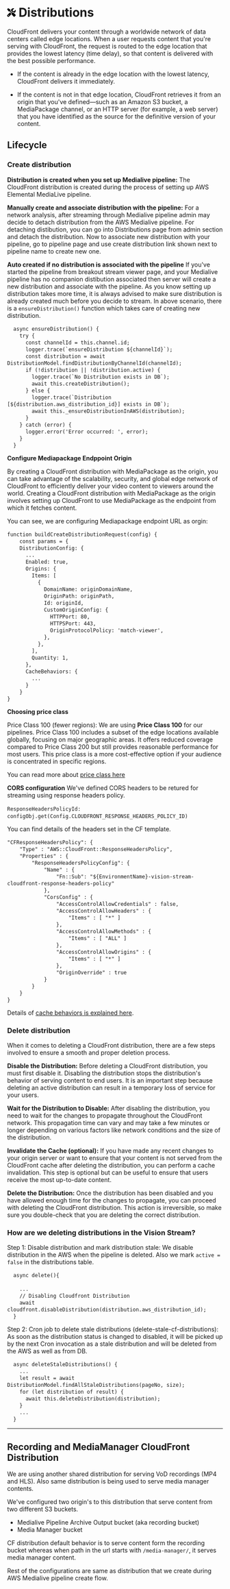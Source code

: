 # <img src="https://raw.githubusercontent.com/vishaldhole173/pro-stream-documentation/main/fontawesome/svgs/solid/screwdriver-wrench.svg" width="20" height="20"> Distributions

CloudFront delivers your content through a worldwide network of data centers called edge locations. When a user requests content that you're serving with CloudFront, the request is routed to the edge location that provides the lowest latency (time delay), so that content is delivered with the best possible performance.

- If the content is already in the edge location with the lowest latency, CloudFront delivers it immediately.

- If the content is not in that edge location, CloudFront retrieves it from an origin that you've defined—such as an Amazon S3 bucket, a MediaPackage channel, or an HTTP server (for example, a web server) that you have identified as the source for the definitive version of your content.

## Lifecycle

### Create distribution

**Distribution is created when you set up Medialive pipeline:** The CloudFront distribution is created during the process of setting up AWS Elemental MediaLive pipeline.

**Manually create and associate distribution with the pipeline:**
For a network analysis, after streaming through Medialive pipeline admin may decide to detach distribution from the AWS Medialive pipeline. For detaching distibution, you can go into Distributions page from admin section and detach the distribution. Now to associate new distribution with your pipeline, go to pipeline page and use create distribution link shown next to pipeline name to create new one.

**Auto created if no distribution is associated with the pipeline**
If you've started the pipeline from breakout stream viewer page, and your Medialive pipeline has no companion distibution associated then server will create a new distribution and associate with the pipeline. As you know setting up distribution takes more time, it is always advised to make sure distribution is already created much before you decide to stream. In above scenario, there is a `ensureDistribution()` function which takes care of creating new distribution.

```
  async ensureDistribution() {
    try {
      const channelId = this.channel.id;
      logger.trace(`ensureDistribution ${channelId}`);
      const distribution = await DistributionModel.findDistributionByChannelId(channelId);
      if (!distribution || !distribution.active) {
        logger.trace(`No Distribution exists in DB`);
        await this.createDistribution();
      } else {
        logger.trace(`Distribution [${distribution.aws_distribution_id}] exists in DB`);
        await this._ensureDistributionInAWS(distribution);
      }
    } catch (error) {
      logger.error('Error occurred: ', error);
    }
  }
```

**Configure Mediapackage Endppoint Origin**

By creating a CloudFront distribution with MediaPackage as the origin, you can take advantage of the scalability, security, and global edge network of CloudFront to efficiently deliver your video content to viewers around the world. Creating a CloudFront distribution with MediaPackage as the origin involves setting up CloudFront to use MediaPackage as the endpoint from which it fetches content.

You can see, we are configuring Mediapackage endpoint URL as orgin:

```
function buildCreateDistributionRequest(config) {
    const params = {
    DistributionConfig: {
      ...
      Enabled: true,
      Origins: {
        Items: [
          {
            DomainName: originDomainName,
            OriginPath: originPath,
            Id: originId,
            CustomOriginConfig: {
              HTTPPort: 80,
              HTTPSPort: 443,
              OriginProtocolPolicy: 'match-viewer',
            },
          },
        ],
        Quantity: 1,
      },
      CacheBehaviors: {
        ...
      }
    }
}
```

**Choosing price class**

Price Class 100 (fewer regions): We are using **Price Class 100** for our pipelines. Price Class 100 includes a subset of the edge locations available globally, focusing on major geographic areas. It offers reduced coverage compared to Price Class 200 but still provides reasonable performance for most users. This price class is a more cost-effective option if your audience is concentrated in specific regions.

You can read more about [price class here](https://docs.aws.amazon.com/AmazonCloudFront/latest/DeveloperGuide/PriceClass.html)

**CORS configuration**
We've defined CORS headers to be retured for streaming using response headers policy.

`ResponseHeadersPolicyId: configObj.get(Config.CLOUDFRONT_RESPONSE_HEADERS_POLICY_ID)`

You can find details of the headers set in the CF template.

```
"CFResponseHeadersPolicy": {
    "Type" : "AWS::CloudFront::ResponseHeadersPolicy",
    "Properties" : {
        "ResponseHeadersPolicyConfig": {
            "Name" : {
                "Fn::Sub": "${EnvironmentName}-vision-stream-cloudfront-response-headers-policy"
            },
            "CorsConfig" : {
                "AccessControlAllowCredentials" : false,
                "AccessControlAllowHeaders" : {
                    "Items" : [ "*" ]
                },
                "AccessControlAllowMethods" : {
                    "Items" : [ "ALL" ]
                },
                "AccessControlAllowOrigins" : {
                    "Items" : [ "*" ]
                },
                "OriginOverride" : true
            }
        }
    }
}
```

Details of [cache behaviors is explained here](./cloudfront-security.md).

### Delete distribution

When it comes to deleting a CloudFront distribution, there are a few steps involved to ensure a smooth and proper deletion process.

**Disable the Distribution:** Before deleting a CloudFront distribution, you must first disable it. Disabling the distribution stops the distribution's behavior of serving content to end users. It is an important step because deleting an active distribution can result in a temporary loss of service for your users.

**Wait for the Distribution to Disable:** After disabling the distribution, you need to wait for the changes to propagate throughout the CloudFront network. This propagation time can vary and may take a few minutes or longer depending on various factors like network conditions and the size of the distribution.

**Invalidate the Cache (optional):** If you have made any recent changes to your origin server or want to ensure that your content is not served from the CloudFront cache after deleting the distribution, you can perform a cache invalidation. This step is optional but can be useful to ensure that users receive the most up-to-date content.

**Delete the Distribution:** Once the distribution has been disabled and you have allowed enough time for the changes to propagate, you can proceed with deleting the CloudFront distribution. This action is irreversible, so make sure you double-check that you are deleting the correct distribution.

### How are we deleting distributions in the Vision Stream?

Step 1: Disable distribution and mark distribution stale: We disable distribution in the AWS when the pipeline is deleted. Also we mark `active = false` in the distributions table.

```
  async delete(){
    
    ...
    // Disabling Cloudfront Distribution
    await cloudfront.disableDistribution(distribution.aws_distribution_id);
  }
```

Step 2: Cron job to delete stale distributions (delete-stale-cf-distributions): As soon as the distribution status is changed to disabled, it will be picked up by the next Cron invocation as a stale distribution and will be deleted from the AWS as well as from DB.

```
  async deleteStaleDistributions() {
    ...
    let result = await DistributionModel.findAllStaleDistributions(pageNo, size);
    for (let distribution of result) {
      await this.deleteDistribution(distribution);    
    }
    ...
  }
```
---

## Recording and MediaManager CloudFront Distribution

We are using another shared distribution for serving VoD recordings (MP4 and HLS). Also same distribution is being used to serve media manager contents.

We've configured two origin's to this distribution that serve content from two different S3 buckets.

- Medialive Pipeline Archive Output bucket (aka recording bucket)
- Media Manager bucket

CF distribution default behavior is to serve content form the recording bucket whereas when path in the url starts with `/media-manager/`, it serves media manager content.

Rest of the configurations are same as distribution that we create during AWS Medialive pipeline create flow.
